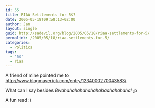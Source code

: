 ```yaml
---
id: 55
title: RIAA Settlements for 5$?
date: 2005-05-18T09:58:13+02:00
author: Jan
layout: single
guid: http://sadevil.org/blog/2005/05/18/riaa-settlements-for-5/
permalink: /2005/05/18/riaa-settlements-for-5/
categories:
  - Politics
tags:
  - '5$'
  - riaa
---
```

A friend of mine pointed me to <a href="http://www.blogmaverick.com/entry/1234000270043583/" target="_blank">http://www.blogmaverick.com/entry/1234000270043583/</a>

What can I say besides _Bwahahahahahahahahaahahahaha!_ ;p

A fun read :)
